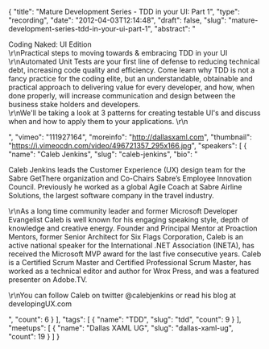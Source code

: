 {
  "title": "Mature Development Series - TDD in your UI: Part 1",
  "type": "recording",
  "date": "2012-04-03T12:14:48",
  "draft": false,
  "slug": "mature-development-series-tdd-in-your-ui-part-1",
  "abstract": "<p>Coding Naked: UI Edition<br />\r\nPractical steps to moving towards & embracing TDD in your UI<br />\r\nAutomated Unit Tests are your first line of defense to reducing technical debt, increasing code quality and efficiency. Come learn why TDD is not a fancy practice for the coding elite, but an understandable, obtainable and practical approach to delivering value for every developer, and how, when done properly, will increase communication and design between the business stake holders and developers.<br />\r\nWe'll be taking a look at 3 patterns for creating testable UI's and discuss when and how to apply them to your applications. \r\n</p>",
  "vimeo": "111927164",
  "moreinfo": "http://dallasxaml.com",
  "thumbnail": "https://i.vimeocdn.com/video/496721357_295x166.jpg",
  "speakers": [
    {
      "name": "Caleb Jenkins",
      "slug": "caleb-jenkins",
      "bio": "<p>Caleb Jenkins leads the Customer Experience (UX) design team for the Sabre GetThere organization and Co-Chairs Sabre’s Employee Innovation Council. Previously he worked as a global Agile Coach at Sabre Airline Solutions, the largest software company in the travel industry.</p><p>\r\nAs a long time community leader and former Microsoft Developer Evangelist Caleb is well known for his engaging speaking style, depth of knowledge and creative energy. Founder and Principal Mentor at Proaction Mentors, former Senior Architect for Six Flags Corporation, Caleb is an active national speaker for the International .NET Association (INETA), has received the Microsoft MVP award for the last five consecutive years. Caleb is a Certified Scrum Master and Certified Professional Scrum Master, has worked as a technical editor and author for Wrox Press, and was a featured presenter on Adobe.TV.</p><p>\r\nYou can follow Caleb on twitter @calebjenkins or read his blog at developingUX.com</p>",
      "count": 6
    }
  ],
  "tags": [
    {
      "name": "TDD",
      "slug": "tdd",
      "count": 9
    }
  ],
  "meetups": [
    {
      "name": "Dallas XAML UG",
      "slug": "dallas-xaml-ug",
      "count": 19
    }
  ]
}